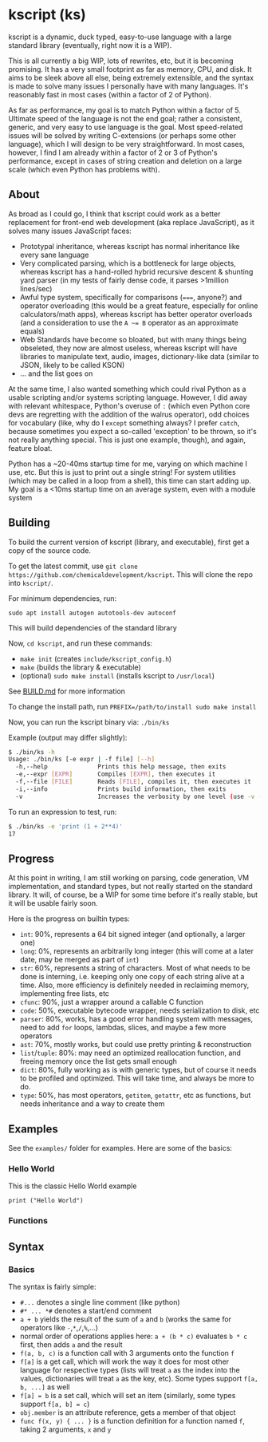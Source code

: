 # kscript (ks)

kscript is a dynamic, duck typed, easy-to-use language with a large standard library (eventually, right now it is a WIP).

This is all currently a big WIP, lots of rewrites, etc, but it is becoming promising. It has a very small footprint as far as memory, CPU, and disk. It aims to be sleek above all else, being extremely extensible, and the syntax is made to solve many issues I personally have with many languages. It's reasonably fast in most cases (within a factor of 2 of Python).

As far as performance, my goal is to match Python within a factor of 5. Ultimate speed of the language is not the end goal; rather a consistent, generic, and very easy to use language is the goal. Most speed-related issues will be solved by writing C-extensions (or perhaps some other language), which I will design to be very straightforward. In most cases, however, I find I am already within a factor of 2 or 3 of Python's performance, except in cases of string creation and deletion on a large scale (which even Python has problems with).

## About

As broad as I could go, I think that kscript could work as a better replacement for front-end web development (aka replace JavaScript), as it solves many issues JavaScript faces:
  * Prototypal inheritance, whereas kscript has normal inheritance like every sane language
  * Very complicated parsing, which is a bottleneck for large objects, whereas kscript has a hand-rolled hybrid recursive descent & shunting yard parser (in my tests of fairly dense code, it parses >1million lines/sec)
  * Awful type system, specifically for comparisons (`===`, anyone?) and operator overloading (this would be a great feature, especially for online calculators/math apps), whereas kscript has better operator overloads (and a consideration to use the `A ~= B` operator as an approximate equals)
  * Web Standards have become so bloated, but with many things being obseleted, they now are almost useless, whereas kscript will have libraries to manipulate text, audio, images, dictionary-like data (similar to JSON, likely to be called KSON)
  * ... and the list goes on

At the same time, I also wanted something which could rival Python as a usable scripting and/or systems scripting language. However, I did away with relevant whitespace, Python's overuse of `:` (which even Python core devs are regretting with the addition of the walrus operator), odd choices for vocabulary (like, why do I `except` something always? I prefer `catch`, because sometimes you expect a so-called 'exception' to be thrown, so it's not really anything special. This is just one example, though), and again, feature bloat.

Python has a ~20-40ms startup time for me, varying on which machine I use, etc. But this is just to print out a single string! For system utilities (which may be called in a loop from a shell), this time can start adding up. My goal is a <10ms startup time on an average system, even with a module system


## Building

To build the current version of kscript (library, and executable), first get a copy of the source code.

To get the latest commit, use `git clone https://github.com/chemicaldevelopment/kscript`. This will clone the repo into `kscript/`.

For minimum dependencies, run:

`sudo apt install autogen autotools-dev autoconf`

This will build dependencies of the standard library

Now, `cd kscript`, and run these commands:

  * `make init` (creates `include/kscript_config.h`)
  * `make` (builds the library & executable)
  * (optional) `sudo make install` (installs kscript to `/usr/local`)

See [BUILD.md](./BUILD.md) for more information

To change the install path, run `PREFIX=/path/to/install sudo make install`

Now, you can run the kscript binary via: `./bin/ks`

Example (output may differ slightly):
```bash
$ ./bin/ks -h
Usage: ./bin/ks [-e expr | -f file] [--h]
  -h,--help              Prints this help message, then exits
  -e,--expr [EXPR]       Compiles [EXPR], then executes it
  -f,--file [FILE]       Reads [FILE], compiles it, then executes it
  -i,--info              Prints build information, then exits
  -v                     Increases the verbosity by one level (use -v -v for more verbosity)
```

To run an expression to test, run:

```bash
$ ./bin/ks -e 'print (1 + 2**4)'
17
```


## Progress

At this point in writing, I am still working on parsing, code generation, VM implementation, and standard types, but not really started on the standard library. It will, of course, be a WIP for some time before it's really stable, but it will be usable fairly soon.

Here is the progress on builtin types:

  * `int`: 90%, represents a 64 bit signed integer (and optionally, a larger one)
  * `long`: 0%, represents an arbitrarily long integer (this will come at a later date, may be merged as part of `int`)
  * `str`: 60%, represents a string of characters. Most of what needs to be done is interning, i.e. keeping only one copy of each string alive at a time. Also, more efficiency is definitely needed in reclaiming memory, implementing free lists, etc
  * `cfunc`: 90%, just a wrapper around a callable C function
  * `code`: 50%, executable bytecode wrapper, needs serialization to disk, etc
  * `parser`: 80%, works, has a good error handling system with messages, need to add `for` loops, lambdas, slices, and maybe a few more operators
  * `ast`: 70%, mostly works, but could use pretty printing & reconstruction
  * `list`/`tuple`: 80%: may need an optimized reallocation function, and freeing memory once the list gets small enough
  * `dict`: 80%, fully working as is with generic types, but of course it needs to be profiled and optimized. This will take time, and always be more to do.
  * `type`: 50%, has most operators, `getitem`, `getattr`, etc as functions, but needs inheritance and a way to create them


## Examples

See the `examples/` folder for examples. Here are some of the basics:


### Hello World

This is the classic Hello World example

```
print ("Hello World")
```

### Functions

## Syntax

### Basics

The syntax is fairly simple:

  * `#...` denotes a single line comment (like python)
  * `#* ... *#` denotes a start/end comment
  * `a + b` yields the result of the sum of `a` and `b` (works the same for operators like `-`,`*`,`/`,`%`,...)
  * normal order of operations applies here: `a + (b * c)` evaluates `b * c` first, then adds `a` and the result
  * `f(a, b, c)` is a function call with 3 arguments onto the function `f`
  * `f[a]` is a get call, which will work the way it does for most other language for respective types (lists will treat `a` as the index into the values, dictionaries will treat `a` as the key, etc). Some types support `f[a, b, ...]` as well
  * `f[a] = b` is a set call, which will set an item (similarly, some types support `f[a, b] = c`)
  * `obj.member` is an attribute reference, gets a member of that object
  * `func f(x, y) { ... }` is a function definition for a function named `f`, taking 2 arguments, `x` and `y`

